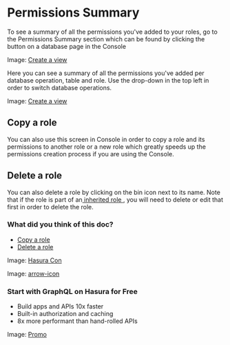 # Permissions Summary

To see a summary of all the permissions you've added to your roles, go to the Permissions Summary section which can
be found by clicking the button on a database page in the Console

Image: [ Create a view ](https://hasura.io/docs/assets/images/authorization_permissions-summary-link_2-16-1-b00c3607db4572bf958117533a58041f.png)

Here you can see a summary of all the permissions you've added per database operation, table and role. Use the
drop-down in the top left in order to switch database operations.

Image: [ Create a view ](https://hasura.io/docs/assets/images/authorization_permissions-summary_2-16-1-aa7ef09e951a32570a4b6372d36673a9.png)

## Copy a role​

You can also use this screen in Console in order to copy a role and its permissions to another role or a new role
which greatly speeds up the permissions creation process if you are using the Console.

## Delete a role​

You can also delete a role by clicking on the bin icon next to its name. Note that if the role is part of an[ inherited role ](https://hasura.io/docs/latest/auth/authorization/inherited-roles/), you will need to delete or edit that first in order to delete
the role.

### What did you think of this doc?

- [ Copy a role ](https://hasura.io/docs/latest/auth/authorization/permissions/permissions-summary/#copy-a-role)
- [ Delete a role ](https://hasura.io/docs/latest/auth/authorization/permissions/permissions-summary/#delete-a-role)


Image: [ Hasura Con ](https://res.cloudinary.com/dh8fp23nd/image/upload/v1686154570/hasura-con-2023/has-con-light-date_r2a2ud.png)

Image: [ arrow-icon ](https://res.cloudinary.com/dh8fp23nd/image/upload/v1683723549/main-web/chevron-right_ldbi7d.png)

### Start with GraphQL on Hasura for Free

- Build apps and APIs 10x faster
- Built-in authorization and caching
- 8x more performant than hand-rolled APIs


Image: [ Promo ](https://hasura.io/docs/assets/images/hasura-free-ff60e409244e0ea12b5a3045d1a9096b.png)